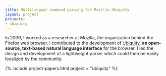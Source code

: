 ```yaml
---
title: Multilingual command parsing for Mozilla Ubiquity
layout: project
projects:
- ubiquity
---
```


In 2009, I worked as a researcher at Mozilla, the organization behind the Firefox web browser. I contributed to the development of [Ubiquity](//en.wikipedia.org/wiki/Ubiquity_%28Firefox%29), **an open-source, text-based natural language interface** for the browser. I led the design and development of a lightweight parser which could then be easily localized by the community.

{% include project-papers.html project = "ubiquity" %}